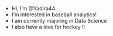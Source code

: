 - Hi, I’m @Yadira44
- I’m interested in baseball analytics!
- I am currently majoring in Data Science
- I also have a love for hockey !! 

<!---
Yadira44/Yadira44 is a ✨ special ✨ repository because its `README.md` (this file) appears on your GitHub profile.
You can click the Preview link to take a look at your changes.
--->
